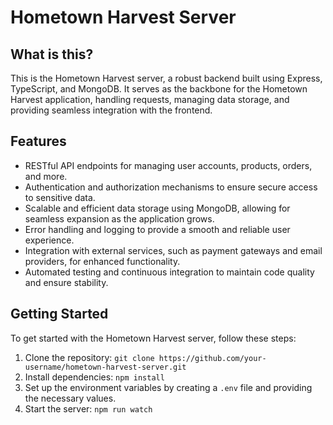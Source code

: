 # Hometown Harvest Server

## What is this?
This is the Hometown Harvest server, a robust backend built using Express, TypeScript, and MongoDB. It serves as the backbone for the Hometown Harvest application, handling requests, managing data storage, and providing seamless integration with the frontend.

## Features
- RESTful API endpoints for managing user accounts, products, orders, and more.
- Authentication and authorization mechanisms to ensure secure access to sensitive data.
- Scalable and efficient data storage using MongoDB, allowing for seamless expansion as the application grows.
- Error handling and logging to provide a smooth and reliable user experience.
- Integration with external services, such as payment gateways and email providers, for enhanced functionality.
- Automated testing and continuous integration to maintain code quality and ensure stability.

## Getting Started
To get started with the Hometown Harvest server, follow these steps:

1. Clone the repository: `git clone https://github.com/your-username/hometown-harvest-server.git`
2. Install dependencies: `npm install`
3. Set up the environment variables by creating a `.env` file and providing the necessary values.
4. Start the server: `npm run watch`

